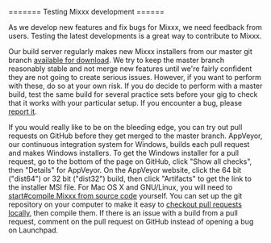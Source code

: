 \======= Testing Mixxx development ======

As we develop new features and fix bugs for Mixxx, we need feedback from
users. Testing the latest developments is a great way to contribute to
Mixxx.

Our build server regularly makes new Mixxx installers from our master
git branch [available for
download](http://downloads.mixxx.org/builds/master/release/). We try to
keep the master branch reasonably stable and not merge new features
until we're fairly confident they are not going to create serious
issues. However, if you want to perform with these, do so at your own
risk. If you do decide to perform with a master build, test the same
build for several practice sets before your gig to check that it works
with your particular setup. If you encounter a bug, please [report
it](reporting%20bugs).

If you would really like to be on the bleeding edge, you can try out
pull requests on GitHub before they get merged to the master branch.
AppVeyor, our continuous integration system for Windows, builds each
pull request and makes Windows installers. To get the Windows installer
for a pull request, go to the bottom of the page on GitHub, click "Show
all checks", then "Details" for AppVeyor. On the AppVeyor website, click
the 64 bit ("dist64") or 32 bit ("dist32") build, then click "Artifacts"
to get the link to the installer MSI file. For Mac OS X and GNU/Linux,
you will need to [start\#compile Mixxx from source
code](start#compile%20Mixxx%20from%20source%20code) yourself. You can
set up the git repository on your computer to make it easy to [checkout
pull requests locally](https://gist.github.com/piscisaureus/3342247),
then compile them. If there is an issue with a build from a pull
request, comment on the pull request on GitHub instead of opening a bug
on Launchpad.
